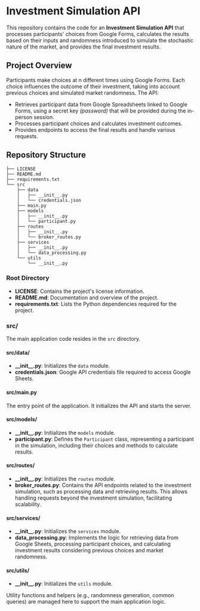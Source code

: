 # Investment Simulation API

This repository contains the code for an **Investment Simulation API** that processes participants' choices from Google Forms, calculates the results based on their inputs and randomness introduced to simulate the stochastic nature of the market, and provides the final investment results.

## Project Overview

Participants make choices at n different times using Google Forms. Each choice influences the outcome of their investment, taking into account previous choices and simulated market randomness. The API:

- Retrieves participant data from Google Spreadsheets linked to Google Forms, using a secret key *(password)* that will be provided during the in-person session.
- Processes participant choices and calculates investment outcomes.
- Provides endpoints to access the final results and handle various requests.

## Repository Structure

```
├── LICENSE
├── README.md
├── requirements.txt
└── src
    ├── data
    │   ├── __init__.py
    │   └── credentials.json
    ├── main.py
    ├── models
    │   ├── __init__.py
    │   └── participant.py
    ├── routes
    │   ├── __init__.py
    │   └── broker_routes.py
    ├── services
    │   ├── __init__.py
    │   └── data_processing.py
    └── utils
        └── __init__.py
```

### Root Directory

- **LICENSE**: Contains the project's license information.
- **README.md**: Documentation and overview of the project.
- **requirements.txt**: Lists the Python dependencies required for the project.

### src/

The main application code resides in the `src` directory.

#### src/data/

- **\_\_init\_\_.py**: Initializes the `data` module.
- **credentials.json**: Google API credentials file required to access Google Sheets.

#### src/main.py

The entry point of the application. It initializes the API and starts the server.

#### src/models/

- **\_\_init\_\_.py**: Initializes the `models` module.
- **participant.py**: Defines the `Participant` class, representing a participant in the simulation, including their choices and methods to calculate results.

#### src/routes/

- **\_\_init\_\_.py**: Initializes the `routes` module.
- **broker_routes.py**: Contains the API endpoints related to the investment simulation, such as processing data and retrieving results. This allows handling requests beyond the investment simulation, facilitating scalability.

#### src/services/

- **\_\_init\_\_.py**: Initializes the `services` module.
- **data_processing.py**: Implements the logic for retrieving data from Google Sheets, processing participant choices, and calculating investment results considering previous choices and market randomness.

#### src/utils/

- **\_\_init\_\_.py**: Initializes the `utils` module.

Utility functions and helpers (e.g., randomness generation, common queries) are managed here to support the main application logic.